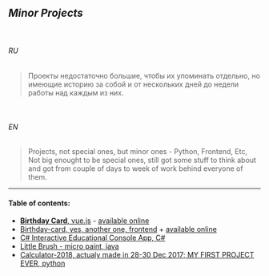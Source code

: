 ## _Minor Projects_


<br>


###### *RU*

> Проекты недостаточно большие, чтобы их упоминать отдельно, но имеющие историю за собой и от нескольких дней до недели работы над каждым из них.

<br>


###### *EN*


> Projects, not special ones, but minor ones - Python, Frontend, Etc, Not big enought to be special ones, still got some stuff to think about and got from couple of days to week of work behind everyone of them.

___


#### Table of contents:

+ [__Birthday Card__, vue.js](bday/ "2019, June; Vue.js") - [available online](https://ripssr.github.io/hbk_n/)
+ [Birthday-card, yes, another one, frontend](birthday/ "Frontend; 2018 March") + [available online](https://ripssr.github.io/birthday/)
+ [C# Interactive Educational Console App, C#](csharpapp/ "C#; 2018, August - September")
+ [Little Brush - micro paint, java](littlebrush/ "2018 February; Java")
+ [Calculator-2018, actualy made in 28-30 Dec 2017; MY FIRST PROJECT EVER, python](calc/ "Python; 28-30 Dec 2017")

